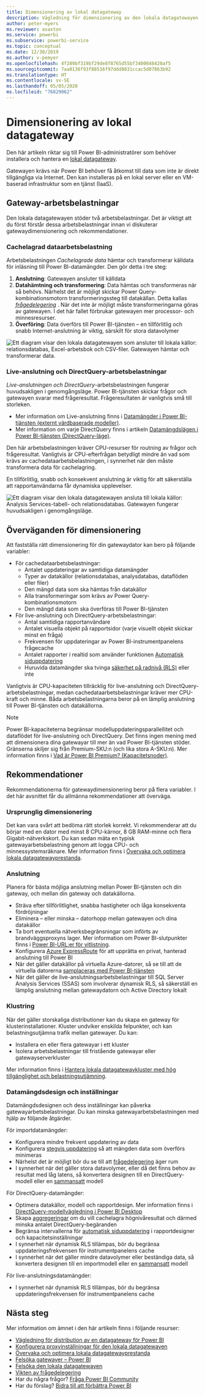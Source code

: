 ```yaml
---
title: Dimensionering av lokal datagateway
description: Vägledning för dimensionering av den lokala datagatewayen.
author: peter-myers
ms.reviewer: asaxton
ms.service: powerbi
ms.subservice: powerbi-service
ms.topic: conceptual
ms.date: 12/30/2019
ms.author: v-pemyer
ms.openlocfilehash: 4f289bf319bf29de8f8765d55bf3400048420af5
ms.sourcegitcommit: 7aa0136f93f88516f97ddd8031ccac5d07863b92
ms.translationtype: HT
ms.contentlocale: sv-SE
ms.lasthandoff: 05/05/2020
ms.locfileid: "76829062"
---
```

# <a name="on-premises-data-gateway-sizing"></a>Dimensionering av lokal datagateway

Den här artikeln riktar sig till Power BI-administratörer som behöver installera och hantera en [lokal datagateway](../service-gateway-onprem.md).

Gatewayen krävs när Power BI behöver få åtkomst till data som inte är direkt tillgängliga via Internet. Den kan installeras på en lokal server eller en VM-baserad infrastruktur som en tjänst (IaaS).

## <a name="gateway-workloads"></a>Gateway-arbetsbelastningar

Den lokala datagatewayen stöder två arbetsbelastningar. Det är viktigt att du först förstår dessa arbetsbelastningar innan vi diskuterar gatewaydimensionering och rekommendationer.

### <a name="cached-data-workload"></a>Cachelagrad dataarbetsbelastning

Arbetsbelastningen _Cachelagrade data_ hämtar och transformerar källdata för inläsning till Power BI-datamängder. Den gör detta i tre steg:

1. **Anslutning**: Gatewayen ansluter till källdata
1. **Datahämtning och transformering**: Data hämtas och transformeras när så behövs. Närhelst det är möjligt skickar Power Query-kombinationsmotorn transformeringssteg till datakällan. Detta kallas _[frågedelegering](power-query-folding.md)_ . När det inte är möjligt måste transformeringarna göras av gatewayen. I det här fallet förbrukar gatewayen mer processor- och minnesresurser.
1. **Överföring**: Data överförs till Power BI-tjänsten – en tillförlitlig och snabb Internet-anslutning är viktig, särskilt för stora datavolymer

![Ett diagram visar den lokala datagatewayen som ansluter till lokala källor: relationsdatabas, Excel-arbetsbok och CSV-filer. Gatewayen hämtar och transformerar data.](media/gateway-onprem-sizing/gateway-onprem-workload-cached-data.png)

### <a name="live-connection-and-directquery-workloads"></a>Live-anslutning och DirectQuery-arbetsbelastningar

_Live-anslutningen och DirectQuery_-arbetsbelastningen fungerar huvudsakligen i genomgångsläge. Power BI-tjänsten skickar frågor och gatewayen svarar med frågeresultat. Frågeresultaten är vanligtvis små till storleken.

- Mer information om Live-anslutning finns i [Datamängder i Power BI-tjänsten (externt värdbaserade modeller)](../service-datasets-understand.md#external-hosted-models).
- Mer information om varje DirectQuery finns i artikeln [Datamängdslägen i Power BI-tjänsten (DirectQuery-läge)](../service-dataset-modes-understand.md#directquery-mode).

Den här arbetsbelastningen kräver CPU-resurser för routning av frågor och frågeresultat. Vanligtvis är CPU-efterfrågan betydligt mindre än vad som krävs av cachedataarbetsbelastningen, i synnerhet när den måste transformera data för cachelagring.

En tillförlitlig, snabb och konsekvent anslutning är viktig för att säkerställa att rapportanvändarna får dynamiska upplevelser.

![Ett diagram visar den lokala datagatewayen ansluta till lokala källor: Analysis Services-tabell- och relationsdatabas. Gatewayen fungerar huvudsakligen i genomgångsläge.](media/gateway-onprem-sizing/gateway-onprem-workload-liveconnection-directquery.png)

## <a name="sizing-considerations"></a>Överväganden för dimensionering

Att fastställa rätt dimensionering för din gatewaydator kan bero på följande variabler:

- För cachedataarbetsbelastningar:
  - Antalet uppdateringar av samtidiga datamängder
  - Typer av datakällor (relationsdatabas, analysdatabas, dataflöden eller filer)
  - Den mängd data som ska hämtas från datakällor
  - Alla transformeringar som krävs av Power Query-kombinationsmotorn
  - Den mängd data som ska överföras till Power BI-tjänsten
- För live-anslutning och DirectQuery-arbetsbelastningar:
  - Antal samtidiga rapportanvändare
  - Antalet visuella objekt på rapportsidor (varje visuellt objekt skickar minst en fråga)
  - Frekvensen för uppdateringar av Power BI-instrumentpanelens frågecache
  - Antalet rapporter i realtid som använder funktionen [Automatisk siduppdatering](../desktop-automatic-page-refresh.md)
  - Huruvida datamängder ska tvinga [säkerhet på radnivå (RLS)](../desktop-rls.md) eller inte

Vanligtvis är CPU-kapaciteten tillräcklig för live-anslutning och DirectQuery-arbetsbelastningar, medan cachedataarbetsbelastningar kräver mer CPU-kraft och minne. Båda arbetsbelastningarna beror på en lämplig anslutning till Power BI-tjänsten och datakällorna.

> [!NOTE]
> Power BI-kapaciteterna begränsar modelluppdateringsparallellitet och dataflödet för live-anslutning och DirectQuery. Det finns ingen mening med att dimensionera dina gatewayar till mer än vad Power BI-tjänsten stöder. Gränserna skiljer sig från Premium-SKU:n (och lika stora A-SKU:n). Mer information finns i [Vad är Power BI Premium? (Kapacitetsnoder)](../service-premium-what-is.md#capacity-nodes).

## <a name="recommendations"></a>Rekommendationer

Rekommendationerna för gatewaydimensionering beror på flera variabler. I det här avsnittet får du allmänna rekommendationer att överväga.

### <a name="initial-sizing"></a>Ursprunglig dimensionering

Det kan vara svårt att bedöma rätt storlek korrekt. Vi rekommenderar att du börjar med en dator med minst 8 CPU-kärnor, 8 GB RAM-minne och flera Gigabit-nätverkskort. Du kan sedan mäta en typisk gatewayarbetsbelastning genom att logga CPU- och minnessystemsräknare. Mer information finns i [Övervaka och optimera lokala datagatewayprestanda](/data-integration/gateway/service-gateway-performance).

### <a name="connectivity"></a>Anslutning

Planera för bästa möjliga anslutning mellan Power BI-tjänsten och din gateway, och mellan din gateway och datakällorna.

- Sträva efter tillförlitlighet, snabba hastigheter och låga konsekventa fördröjningar
- Eliminera – eller minska – datorhopp mellan gatewayen och dina datakällor
- Ta bort eventuella nätverksbegränsningar som införts av brandväggsproxyns lager. Mer information om Power BI-slutpunkter finns i [Power BI-URL:er för vitlistning](../power-bi-whitelist-urls.md).
- Konfigurera [Azure ExpressRoute](/azure/expressroute/expressroute-introduction) för att upprätta en privat, hanterad anslutning till Power BI
- När det gäller datakällor på virtuella Azure-datorer, så se till att de virtuella datorerna [samplaceras med Power BI-tjänsten](../service-admin-where-is-my-tenant-located.md)
- När det gäller de live-anslutningsarbetsbelastningar till SQL Server Analysis Services (SSAS) som involverar dynamisk RLS, så säkerställ en lämplig anslutning mellan gatewaydatorn och Active Directory lokalt

### <a name="clustering"></a>Klustring

När det gäller storskaliga distributioner kan du skapa en gateway för klusterinstallationer. Kluster undviker enskilda felpunkter, och kan belastningsutjämna trafik mellan gatewayer. Du kan:

- Installera en eller flera gatewayar i ett kluster
- Isolera arbetsbelastningar till fristående gatewayar eller gatewayserverkluster

Mer information finns i [Hantera lokala datagatewaykluster med hög tillgänglighet och belastningsutjämning](/data-integration/gateway/service-gateway-high-availability-clusters).

### <a name="dataset-design-and-settings"></a>Datamängdsdesign och inställningar

Datamängdsdesignen och dess inställningar kan påverka gatewayarbetsbelastningar. Du kan minska gatewayarbetsbelastningen med hjälp av följande åtgärder.

För importdatamängder:

- Konfigurera mindre frekvent uppdatering av data
- Konfigurera [stegvis uppdatering](../service-premium-incremental-refresh.md) så att mängden data som överförs minimeras
- Närhelst det är möjligt bör du se till att [frågedelegering](power-query-folding.md) äger rum
- I synnerhet när det gäller stora datavolymer, eller då det finns behov av resultat med låg latens, så konvertera designen till en DirectQuery-modell eller en [sammansatt](../service-dataset-modes-understand.md#composite-mode) modell

För DirectQuery-datamängder:

- Optimera datakällor, modell och rapportdesign. Mer information finns i [DirectQuery-modellvägledning i Power BI Desktop](directquery-model-guidance.md)
- Skapa [aggregeringar](../desktop-aggregations.md) om du vill cachelagra högnivåresultat och därmed minska antalet DirectQuery-begäranden
- Begränsa intervallerna för [automatisk siduppdatering](../desktop-automatic-page-refresh.md) i rapportdesigner och kapacitetsinställningar
- I synnerhet när dynamisk RLS tillämpas, bör du begränsa uppdateringsfrekvensen för instrumentpanelens cache
- I synnerhet när det gäller mindre datavolymer eller beständiga data, så konvertera designen till en importmodell eller en [sammansatt](../service-dataset-modes-understand.md#composite-mode) modell

För live-anslutningsdatamängder:

- I synnerhet när dynamisk RLS tillämpas, bör du begränsa uppdateringsfrekvensen för instrumentpanelens cache

## <a name="next-steps"></a>Nästa steg

Mer information om ämnet i den här artikeln finns i följande resurser:

- [Vägledning för distribution av en datagateway för Power BI](../service-gateway-deployment-guidance.md)
- [Konfigurera proxyinställningar för den lokala datagatewayen](/data-integration/gateway/service-gateway-proxy)
- [Övervaka och optimera lokala datagatewayprestanda](/data-integration/gateway/service-gateway-performance)
- [Felsöka gatewayer – Power BI](../service-gateway-onprem-tshoot.md)
- [Felsöka den lokala datagatewayen](/data-integration/gateway/service-gateway-tshoot)
- [Vikten av frågedelegering](power-query-folding.md)
- Har du några frågor? [Fråga Power BI Community](https://community.powerbi.com/)
- Har du förslag? [Bidra till att förbättra Power BI](https://ideas.powerbi.com)
